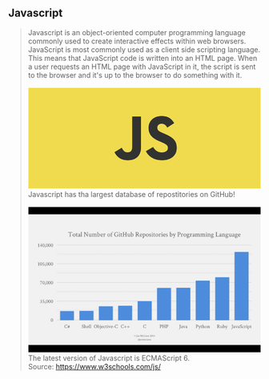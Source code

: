## Javascript
> Javascript is an object-oriented computer programming language commonly used to create interactive effects within web browsers. JavaScript is most commonly used as a client side scripting language. This means that JavaScript code is written into an HTML page. When a user requests an HTML page with JavaScript in it, the script is sent to the browser and it's up to the browser to do something with it.<br/> <br/>
![alt text](https://github.com/anshulbatra/Project-Batman/blob/master/Yash/Resources/1-H-25KB7EbSHjv70HXrdl6w.png)<br/>
Javascript has tha largest database of repostitories on GitHub!<br/><br/>
![alt text](https://github.com/anshulbatra/Project-Batman/blob/master/Yash/Resources/BlXSKT9IAAAjzp2.png)<br/>
The latest version of Javascript is ECMAScript 6.<br/>
Source: https://www.w3schools.com/js/
